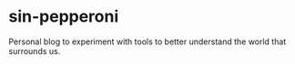 # sin-pepperoni

Personal blog to experiment with tools to better understand the world that surrounds us.
